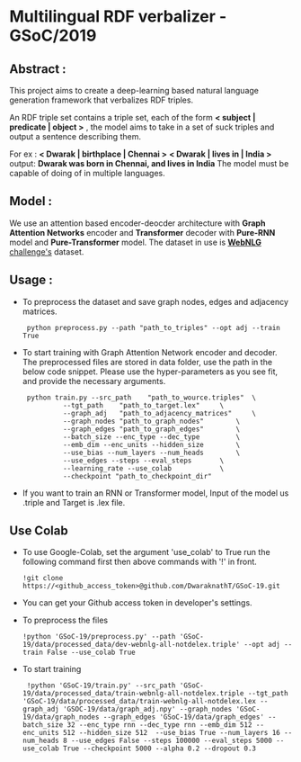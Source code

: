 ﻿# Multilingual RDF verbalizer - GSoC/2019 

## Abstract : 

This project aims to create a deep-learning based natural language generation framework that verbalizes 
RDF triples. 

An RDF triple set contains a triple set, each of the form **< subject | predicate | object >** , the model aims to take in a set of suck triples and output a sentence describing them.


For ex : 
**< Dwarak | birthplace | Chennai >** **< Dwarak | lives in | India >** 
output: 
**Dwarak was born in Chennai, and lives in India**
The model must be capable of doing of in multiple languages. 

## Model : 
We use an attention based encoder-deocder architecture with **Graph Attention Networks** encoder and **Transformer** decoder with **Pure-RNN** model and **Pure-Transformer** model. 
The dataset in use is [**WebNLG** challenge's](http://webnlg.loria.fr/pages/challenge.html) dataset.

## Usage : 
 - To preprocess the dataset and save graph nodes, edges and adjacency matrices. 
 

        python preprocess.py --path "path_to_triples" --opt adj --train True
 

 - To start training with Graph Attention Network encoder and decoder. The preprocessed files are stored in data folder, use the path in the below code snippet. Please use the hyper-parameters as you see fit, and provide the necessary arguments.
 	
        python train.py --src_path    "path_to_wource.triples" 	\ 
				 --tgt_path    "path_to_target.lex"	 	\
				 --graph_adj   "path_to_adjacency_matrices" 	\
				 --graph_nodes "path_to_graph_nodes"      	\
				 --graph_edges "path_to_graph_edges"	 	\
				 --batch_size --enc_type --dec_type 	 	\
				 --emb_dim --enc_units --hidden_size 	 	\ 
				 --use_bias --num_layers --num_heads 	 	\
				 --use_edges --steps --eval_steps		\
				 --learning_rate --use_colab			\
				 --checkpoint "path_to_checkpoint_dir"		
				 

- If you want to train an RNN or Transformer model, Input of the model us .triple and Target is .lex file. 
			
## Use Colab 
- To use Google-Colab, set the argument 'use_colab' to True run the following command first then above commands with '!' in front. 
	
   
	`!git clone https://<github_access_token>@github.com/DwaraknathT/GSoC-19.git` 
	
- You can get your Github access token in developer's settings. 


- To preprocess the files 


	`!python 'GSoC-19/preprocess.py' --path 'GSoC-19/data/processed_data/dev-webnlg-all-notdelex.triple' --opt adj --train False --use_colab True`


- To start training 


	``` !python 'GSoC-19/train.py' --src_path 'GSoC-19/data/processed_data/train-webnlg-all-notdelex.triple --tgt_path 'GSoC-19/data/processed_data/train-webnlg-all-notdelex.lex --graph_adj 'GSOC-19/data/graph_adj.npy' --graph_nodes 'GSoC-19/data/graph_nodes --graph_edges 'GSoC-19/data/graph_edges' --batch_size 32 --enc_type rnn --dec_type rnn --emb_dim 512 --enc_units 512 --hidden_size 512  --use_bias True --num_layers 16 --num_heads 8 --use_edges False --steps 100000 --eval_steps 5000 --use_colab True --checkpoint 5000 --alpha 0.2 --dropout 0.3```




  
